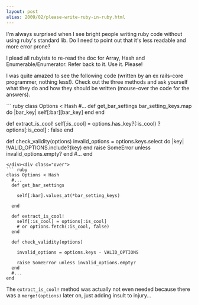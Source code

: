 ```yaml
---
layout: post
alias: 2009/02/please-write-ruby-in-ruby.html
---
```


I'm always surprised when I see bright people writing ruby code without using ruby's standard lib. Do I need to point out that it's less readable and more error prone?

I plead all rubyists to re-read the doc for Array, Hash and Enumerable/Enumerator. Refer back to it. Use it. Please!

I was quite amazed to see the following code (written by an ex rails-core programmer, nothing less!). Check out the three methods and ask yourself what they do and how they should be written (mouse-over the code for the answers).

<div class="toggle_show"><div class="normal long">
``` ruby
class Options < Hash
  #...
  def get_bar_settings
    bar_setting_keys.map do |bar_key|
      self[:bar][bar_key]
    end
  end

  def extract_is_cool!
    self[:is_cool] = options.has_key?(:is_cool) ?
                     options[:is_cool] : false
  end

  def check_validity(options)
    invalid_options = options.keys.select do |key|
      !VALID_OPTIONS.include?(key)
    end
    raise SomeError unless invalid_options.empty?
  end
  #...
end
```
</div><div class="over">
``` ruby
class Options < Hash
  #...
  def get_bar_settings

    self[:bar].values_at(*bar_setting_keys)

  end

  def extract_is_cool!
    self[:is_cool] = options[:is_cool]
    # or options.fetch(:is_cool, false)
  end

  def check_validity(options)

    invalid_options = options.keys - VALID_OPTIONS

    raise SomeError unless invalid_options.empty?
  end
  #...
end
```
</div></div>

The `extract_is_cool!` method was actually not even needed because there was a `merge!(options)` later on, just adding insult to injury...

